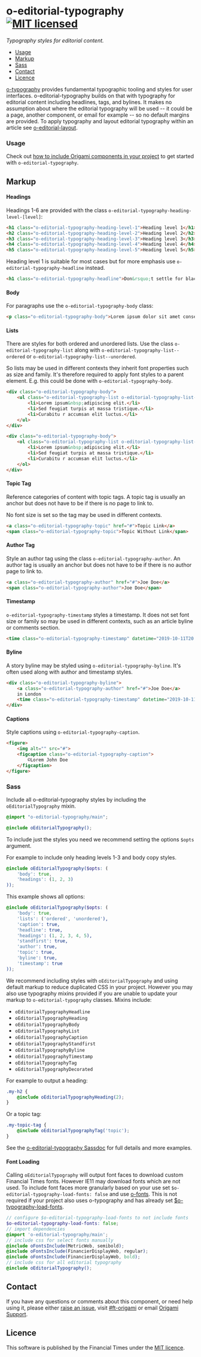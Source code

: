 o-editorial-typography [![MIT licensed](https://img.shields.io/badge/license-MIT-blue.svg)](#licence)
=================

_Typography styles for editorial content._

- [Usage](#usage)
- [Markup](#markup)
- [Sass](#sass)
- [Contact](#contact)
- [Licence](#licence)

[o-typography](https://registry.origami.ft.com/components/o-typography) provides fundamental typographic tooling and styles for user interfaces. o-editorial-typography builds on that with typography for editorial content including headlines, tags, and bylines. It makes no assumption about where the editorial typography will be used -- it could be a page, another component, or email for example -- so no default margins are provided. To apply typography and layout editorial typography within an article see [o-editorial-layout](https://registry.origami.ft.com/components/o-editorial-layout).

### Usage

Check out [how to include Origami components in your project](https://origami.ft.com/docs/components/#including-origami-components-in-your-project) to get started with `o-editorial-typography`.

## Markup

#### Headings

Headings 1-6 are provided with the class `o-editorial-typography-heading-level-[level]`:

```html
<h1 class="o-editorial-typography-heading-level-1">Heading level 1</h1>
<h2 class="o-editorial-typography-heading-level-2">Heading level 2</h2>
<h3 class="o-editorial-typography-heading-level-3">Heading level 3</h3>
<h4 class="o-editorial-typography-heading-level-4">Heading level 4</h4>
<h5 class="o-editorial-typography-heading-level-5">Heading level 5</h5>
```

Heading level 1 is suitable for most cases but for more emphasis use `o-editorial-typography-headline` instead.
```html
<h1 class="o-editorial-typography-headline">Don&rsquo;t settle for black and white</h1>
```

#### Body

For paragraphs use the `o-editorial-typography-body` class:

```html
<p class="o-editorial-typography-body">Lorem ipsum dolor sit amet consectetur adipisicing elit.</p>
```

#### Lists

There are styles for both ordered and unordered lists. Use the class `o-editorial-typography-list` along with `o-editorial-typography-list--ordered` or `o-editorial-typography-list--unordered`.

So lists may be used in different contexts they inherit font properties such as size and family. It's therefore required to apply font styles to a parent element. E.g. this could be done with `o-editorial-typography-body`.

```html
<div class="o-editorial-typography-body">
    <ul class="o-editorial-typography-list o-editorial-typography-list--unordered">
        <li>Lorem ipsum&nbsp;adipiscing elit.</li>
        <li>Sed feugiat turpis at massa tristique.</li>
        <li>Curabitu r accumsan elit luctus.</li>
    </ul>
</div>
```

```html
<div class="o-editorial-typography-body">
    <ol class="o-editorial-typography-list o-editorial-typography-list--ordered">
        <li>Lorem ipsum&nbsp;adipiscing elit.</li>
        <li>Sed feugiat turpis at massa tristique.</li>
        <li>Curabitu r accumsan elit luctus.</li>
    </ol>
</div>
```

#### Topic Tag

Reference categories of content with topic tags. A topic tag is usually an anchor but does not have to be if there is no page to link to.

No font size is set so the tag may be used in different contexts.

```html
<a class="o-editorial-typography-topic" href="#">Topic Link</a>
<span class="o-editorial-typography-topic">Topic Without Link</span>
```

#### Author Tag

Style an author tag using the class `o-editorial-typography-author`. An author tag is usually an anchor but does not have to be if there is no author page to link to.

```html
<a class="o-editorial-typography-author" href="#">Joe Doe</a>
<span class="o-editorial-typography-author">Joe Doe</span>
```

#### Timestamp

`o-editorial-typography-timestamp` styles a timestamp. It does not set font size or family so may be used in different contexts, such as an article byline or comments section.

```html
<time class="o-editorial-typography-timestamp" datetime="2019-10-11T20:51:54Z" title="October 11 2019 9:51 pm" aria-label="October 11 2019">October 11 2019</time>
```

#### Byline

A story byline may be styled using `o-editorial-typography-byline`. It's often used along with author and timestamp styles.

```html
<div class="o-editorial-typography-byline">
    <a class="o-editorial-typography-author" href="#">Joe Doe</a>
    in London
    <time class="o-editorial-typography-timestamp" datetime="2019-10-11T20:51:54Z" title="October 11 2019 9:51 pm" aria-label="October 11 2019">October 11 2019</time>
</div>
```

#### Captions

Style captions using `o-editorial-typography-caption`.

```html
<figure>
    <img alt="" src="#">
    <figcaption class="o-editorial-typography-caption">
        ©Lorem John Doe
    </figcaption>
</figure>
```

### Sass

Include all o-editorial-typography styles by including the `oEditorialTypography` mixin.

```scss
@import "o-editorial-typography/main";

@include oEditorialTypography();
```

To include just the styles you need we recommend setting the options `$opts` argument.

For example to include only heading levels 1-3 and body copy styles.
```scss
@include oEditorialTypography($opts: (
	'body': true,
	'headings': (1, 2, 3)
));
```

This example shows all options:
```scss
@include oEditorialTypography($opts: (
	'body': true,
	'lists': ('ordered', 'unordered'),
	'caption': true,
	'headline': true,
	'headings': (1, 2, 3, 4, 5),
	'standfirst': true,
	'author': true,
	'topic': true,
	'byline': true,
	'timestamp': true
));
```

We recommend including styles with `oEditorialTypography` and using default markup to reduce duplicated CSS in your project. However you may also use typography mixins provided if you are unable to update your markup to `o-editorial-typography` classes. Mixins include:

- `oEditorialTypographyHeadline`
- `oEditorialTypographyHeading`
- `oEditorialTypographyBody`
- `oEditorialTypographyList`
- `oEditorialTypographyCaption`
- `oEditorialTypographyStandfirst`
- `oEditorialTypographyByline`
- `oEditorialTypographyTimestamp`
- `oEditorialTypographyTag`
- `oEditorialTypographyDecorated`


For example to output a heading:
```scss
.my-h2 {
    @include oEditorialTypographyHeading(2);
}
```

Or a topic tag:
```scss
.my-topic-tag {
    @include oEditorialTypographyTag('topic');
}
```

See the [o-editorial-typography Sassdoc](https://registry.origami.ft.com/components/o-editorial-typography/sassdoc) for full details and more examples.

#### Font Loading

Calling `oEditorialTypography` will output font faces to download custom Financial Times fonts. However IE11 may download fonts which are not used. To include font faces more granularly based on your use set `$o-editorial-typography-load-fonts: false` and use [o-fonts](https://registry.origami.ft.com/components/o-fonts). This is not required if your project also uses o-typography and has already set [$o-typography-load-fonts](https://registry.origami.ft.com/components/o-typography).

```scss
// configure $o-editorial-typography-load-fonts to not include fonts
$o-editorial-typography-load-fonts: false;
// import dependencies
@import 'o-editorial-typography/main';
// include css for select fonts manually
@include oFontsInclude(MetricWeb, semibold);
@include oFontsInclude(FinancierDisplayWeb, regular);
@include oFontsInclude(FinancierDisplayWeb, bold);
// include css for all editorial typography
@include oEditorialTypography();
```

## Contact

If you have any questions or comments about this component, or need help using it, please either [raise an issue](https://github.com/Financial-Times/o-editorial-typography/issues), visit [#ft-origami](https://financialtimes.slack.com/messages/ft-origami/) or email [Origami Support](mailto:origami-support@ft.com).

## Licence

This software is published by the Financial Times under the [MIT licence](http://opensource.org/licenses/MIT).
